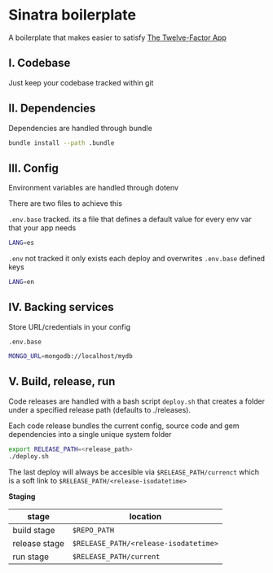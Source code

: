 # Sinatra boilerplate
A boilerplate that makes easier to satisfy [The Twelve-Factor App](https://12factor.net)

## I. Codebase
Just keep your codebase tracked within git

## II. Dependencies
Dependencies are handled through bundle

```bash
bundle install --path .bundle
```

## III. Config
Environment variables are handled through dotenv

There are two files to achieve this

`.env.base` tracked. its a file that defines a default value for every env var that your app needs
```bash
LANG=es
```

`.env` not tracked it only exists each deploy and overwrites `.env.base` defined keys
```bash
LANG=en
```

## IV. Backing services
Store URL/credentials in your config

`.env.base`
```bash
MONGO_URL=mongodb://localhost/mydb
```

## V. Build, release, run
Code releases are handled with a bash script `deploy.sh` that creates a folder under a specified release path (defaults to ./releases).

Each code release bundles the current config, source code and gem dependencies into a single unique system folder

```bash
export RELEASE_PATH=<release_path>
./deploy.sh
```

The last deploy will always be accesible via `$RELEASE_PATH/currenct` which is a soft link to `$RELEASE_PATH/<release-isodatetime>`

**Staging**

stage | location
--- | ---
build stage | `$REPO_PATH`
release stage | `$RELEASE_PATH/<release-isodatetime>`
run stage | `$RELEASE_PATH/current`
